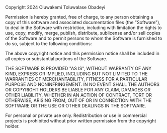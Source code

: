Copyright 2024 Oluwakemi Toluwalase Obadeyi

Permission is hereby granted, free of charge, to any person obtaining a copy of this software and associated documentation files (the "Software"), to deal in the Software with restriction, including with limitation the rights to use, copy, modify, merge, publish, distribute, sublicense and/or sell copies of the Software and to permit persons to whom the Software is furnished to do so, subject to the following conditions:

The above copyright notice and this permission notice shall be included in all copies or substantial portions of the Software.

THE SOFTWARE IS PROVIDED "AS IS", WITHOUT WARRANTY OF ANY KIND, EXPRESS OR IMPLIED, INCLUDING BUT NOT LIMITED TO THE WARRANTIES OF MERCHANTABILITY, FITNESS FOR A PARTICULAR PURPOSE AND NONINFRINGEMENT. IN NO EVENT SHALL THE AUTHORS OR COPYRIGHT HOLDERS BE LIABLE FOR ANY CLAIM, DAMAGES OR OTHER LIABILITY, WHETHER IN AN ACTION OF CONTRACT, TORT OR OTHERWISE, ARISING FROM, OUT OF OR IN CONNECTION WITH THE SOFTWARE OR THE USE OR OTHER DEALINGS IN THE SOFTWARE.

For personal or private use only. Redistribution or use in commercial projects is prohibited without prior written permission from the copyright holder.
